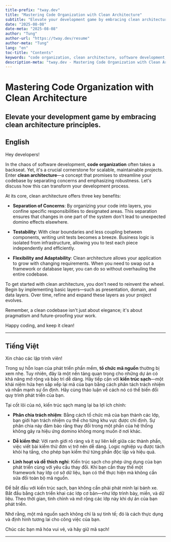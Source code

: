 ```yaml
---
title-prefix: "tway.dev"
title: "Mastering Code Organization with Clean Architecture"
subtitle: "Elevate your development game by embracing clean architecture principles."
date: "2025-08-08"
date-meta: "2025-08-08"
author: "Tung"
author-url: "https://tway.dev/resume"
author-meta: "Tung"
lang: "en"
toc-title: "Contents"
keywords: "code organization, clean architecture, software development, design principles, programming"
description-meta: "tway.dev - Mastering Code Organization with Clean Architecture - Elevate your development game by embracing clean architecture principles."
---
```


# Mastering Code Organization with Clean Architecture
## Elevate your development game by embracing clean architecture principles.

## English
Hey developers!

In the chaos of software development, **code organization** often takes a backseat. Yet, it's a crucial cornerstone for scalable, maintainable projects. Enter **clean architecture**—a concept that promises to streamline your codebase by separating concerns and emphasizing robustness. Let's discuss how this can transform your development process.

At its core, clean architecture offers three key benefits:

- **Separation of Concerns**: By organizing your code into layers, you confine specific responsibilities to designated areas. This separation ensures that changes in one part of the system don't lead to unexpected domino effects elsewhere.

- **Testability**: With clear boundaries and less coupling between components, writing unit tests becomes a breeze. Business logic is isolated from infrastructure, allowing you to test each piece independently and efficiently.

- **Flexibility and Adaptability**: Clean architecture allows your application to grow with changing requirements. When you need to swap out a framework or database layer, you can do so without overhauling the entire codebase.

To get started with clean architecture, you don't need to reinvent the wheel. Begin by implementing basic layers—such as presentation, domain, and data layers. Over time, refine and expand these layers as your project evolves.

Remember, a clean codebase isn't just about elegance; it's about pragmatism and future-proofing your work.

Happy coding, and keep it clean!

---

## Tiếng Việt
Xin chào các lập trình viên!

Trong sự hỗn loạn của phát triển phần mềm, **tổ chức mã nguồn** thường bị xem nhẹ. Tuy nhiên, đây là một nền tảng quan trọng cho những dự án có khả năng mở rộng và bảo trì dễ dàng. Hãy tiếp cận với **kiến trúc sạch**—một khái niệm hứa hẹn sắp xếp lại mã của bạn bằng cách phân tách trách nhiệm và nhấn mạnh sự ổn định. Hãy cùng thảo luận về cách nó có thể biến đổi quy trình phát triển của bạn.

Tại cốt lõi của nó, kiến trúc sạch mang lại ba lợi ích chính:

- **Phân chia trách nhiệm**: Bằng cách tổ chức mã của bạn thành các lớp, bạn giới hạn trách nhiệm cụ thể cho từng khu vực được chỉ định. Sự phân chia này đảm bảo rằng thay đổi trong một phần của hệ thống không gây ra hiệu ứng domino không mong muốn ở nơi khác.

- **Dễ kiểm thử**: Với ranh giới rõ ràng và ít sự liên kết giữa các thành phần, việc viết bài kiểm thử đơn vị trở nên dễ dàng. Logic nghiệp vụ được tách khỏi hạ tầng, cho phép bạn kiểm thử từng phần độc lập và hiệu quả.

- **Linh hoạt và dễ thích nghi**: Kiến trúc sạch cho phép ứng dụng của bạn phát triển cùng với yêu cầu thay đổi. Khi bạn cần thay thế một framework hay lớp cơ sở dữ liệu, bạn có thể thực hiện mà không cần sửa đổi toàn bộ mã nguồn.

Để bắt đầu với kiến trúc sạch, bạn không cần phải phát minh lại bánh xe. Bắt đầu bằng cách triển khai các lớp cơ bản—như lớp trình bày, miền, và dữ liệu. Theo thời gian, tinh chỉnh và mở rộng các lớp này khi dự án của bạn phát triển.

Nhớ rằng, một mã nguồn sạch không chỉ là sự tinh tế; đó là cách thực dụng và định hình tương lai cho công việc của bạn.

Chúc các bạn mã hóa vui vẻ, và hãy giữ mã sạch!

---